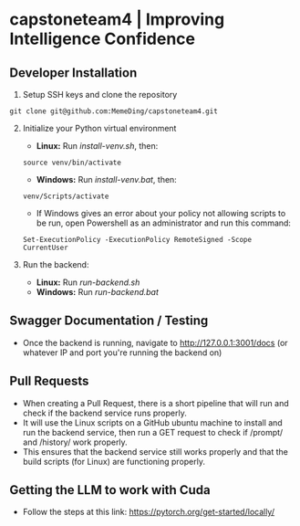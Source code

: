 # capstoneteam4 | Improving Intelligence Confidence

## Developer Installation
1. Setup SSH keys and clone the repository
```
git clone git@github.com:MemeDing/capstoneteam4.git
```
2. Initialize your Python virtual environment
    * **Linux:** Run *install-venv.sh*, then:
    ```
    source venv/bin/activate
    ```
    * **Windows:** Run *install-venv.bat*, then:
    ```
    venv/Scripts/activate
    ```

   * If Windows gives an error about your policy not allowing scripts to be run, open Powershell as an administrator and run this command:
   ```
   Set-ExecutionPolicy -ExecutionPolicy RemoteSigned -Scope CurrentUser
   ```
3. Run the backend:
    * **Linux:** Run *run-backend.sh*
    * **Windows:** Run *run-backend.bat*

## Swagger Documentation / Testing
* Once the backend is running, navigate to http://127.0.0.1:3001/docs (or whatever IP and port you're running the backend on)

## Pull Requests
* When creating a Pull Request, there is a short pipeline that will run and check if the backend service runs properly.
* It will use the Linux scripts on a GitHub ubuntu machine to install and run the backend service, then run a GET request to check if /prompt/ and /history/ work properly.
* This ensures that the backend service still works properly and that the build scripts (for Linux) are functioning properly.

## Getting the LLM to work with Cuda
* Follow the steps at this link: https://pytorch.org/get-started/locally/
